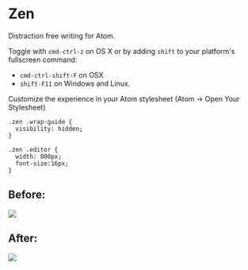 # Zen

Distraction free writing for Atom.

Toggle with `cmd-ctrl-z` on OS X or by adding `shift` to your platform's
fullscreen command:

- `cmd-ctrl-shift-F` on OSX
- `shift-F11` on Windows and Linux.

Customize the experience in your Atom stylesheet (Atom -> Open Your Stylesheet)

```
.zen .wrap-guide { 
  visibility: hidden; 
}

.zen .editor {
  width: 800px;
  font-size:16px;
}
```

## Before:

![](https://f.cloud.github.com/assets/2/2290454/c7304340-a01d-11e3-8b89-018775a8612b.png)

## After:

![](https://f.cloud.github.com/assets/2/2290455/ce99e97e-a01d-11e3-8808-ebec40e959b4.png)
